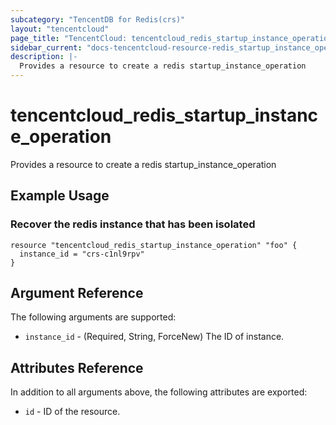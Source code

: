 ```yaml
---
subcategory: "TencentDB for Redis(crs)"
layout: "tencentcloud"
page_title: "TencentCloud: tencentcloud_redis_startup_instance_operation"
sidebar_current: "docs-tencentcloud-resource-redis_startup_instance_operation"
description: |-
  Provides a resource to create a redis startup_instance_operation
---
```


# tencentcloud_redis_startup_instance_operation

Provides a resource to create a redis startup_instance_operation

## Example Usage

### Recover the redis instance that has been isolated

```hcl
resource "tencentcloud_redis_startup_instance_operation" "foo" {
  instance_id = "crs-c1nl9rpv"
}
```

## Argument Reference

The following arguments are supported:

* `instance_id` - (Required, String, ForceNew) The ID of instance.

## Attributes Reference

In addition to all arguments above, the following attributes are exported:

* `id` - ID of the resource.



